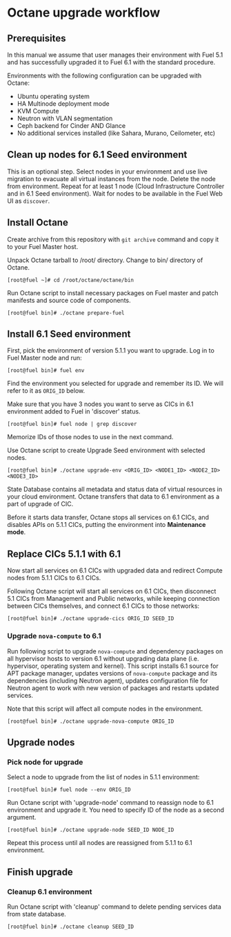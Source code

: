 # Octane upgrade workflow

## Prerequisites

In this manual we assume that user manages their environment with Fuel 5.1 and
has successfully upgraded it to Fuel 6.1 with the standard procedure.

Environments with the following configuration can be upgraded with Octane:

- Ubuntu operating system
- HA Multinode deployment mode
- KVM Compute
- Neutron with VLAN segmentation
- Ceph backend for Cinder AND Glance
- No additional services installed (like Sahara, Murano, Ceilometer, etc)

## Clean up nodes for 6.1 Seed environment

This is an optional step. Select nodes in your environment and use live
migration to evacuate all virtual instances from the node. Delete the node from
environment. Repeat for at least 1 node (Cloud Infrastructure Controller and in
6.1 Seed environment). Wait for nodes to be available in the Fuel Web UI as
`discover`.

## Install Octane

Create archive from this repository with `git archive` command and copy it to
your Fuel Master host.

Unpack Octane tarball to /root/ directory. Change to bin/ directory of Octane.

```
[root@fuel ~]# cd /root/octane/octane/bin
```

Run Octane script to install necessary packages on Fuel master and patch
manifests and source code of components.

```
[root@fuel bin]# ./octane prepare-fuel
```

## Install 6.1 Seed environment

First, pick the environment of version 5.1.1 you want to upgrade. Log in to Fuel
Master node and run:

```
[root@fuel bin]# fuel env
````

Find the environment you selected for upgrade and remember its ID. We will refer
to it as `ORIG_ID` below.

Make sure that you have 3 nodes you want to serve as CICs in 6.1 environment
added to Fuel in 'discover' status.

```
[root@fuel bin]# fuel node | grep discover
```
Memorize IDs of those nodes to use in the next command.

Use Octane script to create Upgrade Seed environment with selected nodes.

```
[root@fuel bin]# ./octane upgrade-env <ORIG_ID> <NODE1_ID> <NODE2_ID> <NODE3_ID>
```

State Database contains all metadata and status data of virtual resources in
your cloud environment. Octane transfers that data to 6.1 environment as a part
of upgrade of CIC.

Before it starts data transfer, Octane stops all services on 6.1 CICs, and
disables APIs on 5.1.1 CICs, putting the environment into **Maintenance mode**.

## Replace CICs 5.1.1 with 6.1

Now start all services on 6.1 CICs with upgraded data and redirect Compute
nodes from 5.1.1 CICs to 6.1 CICs.

Following Octane script will start all services on 6.1 CICs, then disconnect 5.1
CICs from Management and Public networks, while keeping connection between CICs
themselves, and connect 6.1 CICs to those networks:

```
[root@fuel bin]# ./octane upgrade-cics ORIG_ID SEED_ID
```

### Upgrade `nova-compute` to 6.1

Run following script to upgrade `nova-compute` and dependency packages on all
hypervisor hosts to version 6.1 without upgrading data plane (i.e. hypervisor,
operating system and kernel). This script installs 6.1 source for APT package
manager, updates versions of `nova-compute` package and its dependencies
(including Neutron agent), updates configuration file for Neutron agent to work
with new version of packages and restarts updated services.

Note that this script will affect all compute nodes in the environment.

```
[root@fuel bin]# ./octane upgrade-nova-compute ORIG_ID
```

## Upgrade nodes

### Pick node for upgrade

Select a node to upgrade from the list of nodes in 5.1.1 environment:

```
[root@fuel bin]# fuel node --env ORIG_ID
```

Run Octane script with 'upgrade-node' command to reassign node to 6.1
environment and upgrade it. You need to specify ID of the node as a second
argument.

```
[root@fuel bin]# ./octane upgrade-node SEED_ID NODE_ID
```

Repeat this process until all nodes are reassigned from 5.1.1 to 6.1 environment.

## Finish upgrade

### Cleanup 6.1 environment

Run Octane script with 'cleanup' command to delete pending services data from
state database.

```
[root@fuel bin]# ./octane cleanup SEED_ID
```
